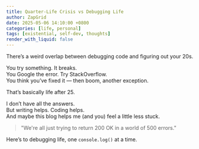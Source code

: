 ```yaml
---
title: Quarter-Life Crisis vs Debugging Life
author: ZapGrid
date: 2025-05-06 14:10:00 +0800
categories: [life, personal]
tags: [existential, self-dev, thoughts]
render_with_liquid: false
---
```


There’s a weird overlap between debugging code and figuring out your 20s.

You try something. It breaks.  
You Google the error. Try StackOverflow.  
You think you’ve fixed it — then boom, another exception.

That’s basically life after 25.

I don’t have all the answers.  
But writing helps. Coding helps.  
And maybe this blog helps me (and you) feel a little less stuck.

> "We're all just trying to return 200 OK in a world of 500 errors."

Here’s to debugging life, one `console.log()` at a time.